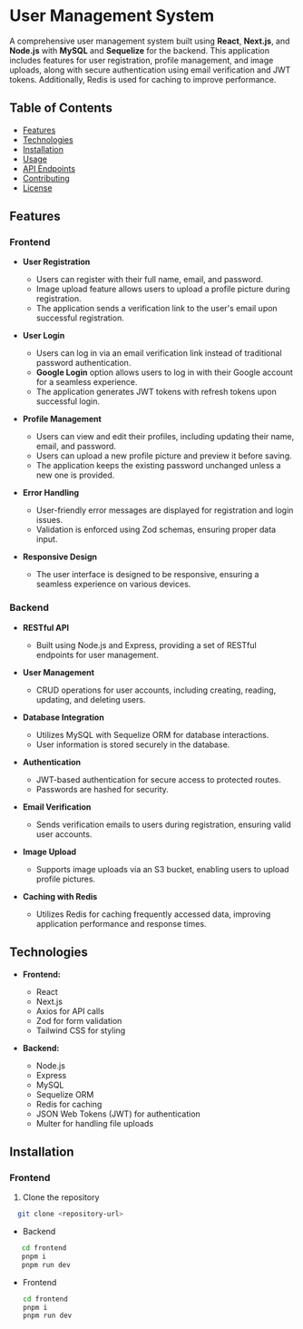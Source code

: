 # User Management System

A comprehensive user management system built using **React**, **Next.js**, and **Node.js** with **MySQL** and **Sequelize** for the backend. This application includes features for user registration, profile management, and image uploads, along with secure authentication using email verification and JWT tokens. Additionally, Redis is used for caching to improve performance.

## Table of Contents

- [Features](#features)
- [Technologies](#technologies)
- [Installation](#installation)
- [Usage](#usage)
- [API Endpoints](#api-endpoints)
- [Contributing](#contributing)
- [License](#license)

## Features

### Frontend

- **User Registration**

  - Users can register with their full name, email, and password.
  - Image upload feature allows users to upload a profile picture during registration.
  - The application sends a verification link to the user's email upon successful registration.

- **User Login**

  - Users can log in via an email verification link instead of traditional password authentication.
  - **Google Login** option allows users to log in with their Google account for a seamless experience.
  - The application generates JWT tokens with refresh tokens upon successful login.

- **Profile Management**

  - Users can view and edit their profiles, including updating their name, email, and password.
  - Users can upload a new profile picture and preview it before saving.
  - The application keeps the existing password unchanged unless a new one is provided.

- **Error Handling**

  - User-friendly error messages are displayed for registration and login issues.
  - Validation is enforced using Zod schemas, ensuring proper data input.

- **Responsive Design**
  - The user interface is designed to be responsive, ensuring a seamless experience on various devices.

### Backend

- **RESTful API**

  - Built using Node.js and Express, providing a set of RESTful endpoints for user management.

- **User Management**

  - CRUD operations for user accounts, including creating, reading, updating, and deleting users.

- **Database Integration**

  - Utilizes MySQL with Sequelize ORM for database interactions.
  - User information is stored securely in the database.

- **Authentication**

  - JWT-based authentication for secure access to protected routes.
  - Passwords are hashed for security.

- **Email Verification**

  - Sends verification emails to users during registration, ensuring valid user accounts.

- **Image Upload**

  - Supports image uploads via an S3 bucket, enabling users to upload profile pictures.

- **Caching with Redis**
  - Utilizes Redis for caching frequently accessed data, improving application performance and response times.

## Technologies

- **Frontend:**

  - React
  - Next.js
  - Axios for API calls
  - Zod for form validation
  - Tailwind CSS for styling

- **Backend:**
  - Node.js
  - Express
  - MySQL
  - Sequelize ORM
  - Redis for caching
  - JSON Web Tokens (JWT) for authentication
  - Multer for handling file uploads

## Installation

### Frontend

1. Clone the repository

```bash
  git clone <repository-url>
```

- Backend

```bash
   cd frontend
   pnpm i
   pnpm run dev
```

- Frontend
  ```bash
  cd frontend
  pnpm i
  pnpm run dev
  ```
